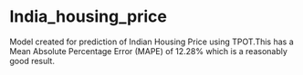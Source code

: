 # India_housing_price
Model created for prediction of Indian Housing Price using TPOT.This has a Mean Absolute Percentage Error (MAPE) of 12.28%  which is a reasonably good result.
